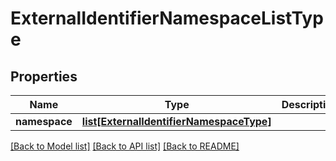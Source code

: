 # ExternalIdentifierNamespaceListType

## Properties
Name | Type | Description | Notes
------------ | ------------- | ------------- | -------------
**namespace** | [**list[ExternalIdentifierNamespaceType]**](ExternalIdentifierNamespaceType.md) |  | [optional] 

[[Back to Model list]](../README.md#documentation-for-models) [[Back to API list]](../README.md#documentation-for-api-endpoints) [[Back to README]](../README.md)



